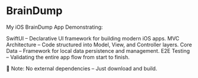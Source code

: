# BrainDump
My iOS BrainDump App Demonstrating:

SwiftUI – Declarative UI framework for building modern iOS apps.
MVC Architecture – Code structured into Model, View, and Controller layers.
Core Data – Framework for local data persistence and management.
E2E Testing – Validating the entire app flow from start to finish.

📌 Note: No external dependencies – Just download and build.
